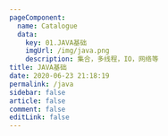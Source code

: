 ```yaml
---
pageComponent: 
  name: Catalogue
  data: 
    key: 01.JAVA基础
    imgUrl: /img/java.png
    description: 集合，多线程，IO，网络等
title: JAVA基础
date: 2020-06-23 21:18:19
permalink: /java
sidebar: false
article: false
comment: false
editLink: false
---
```


